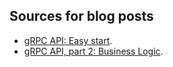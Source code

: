 ## Sources for blog posts
* [gRPC API: Easy start](https://dev.ms/2019/11/grpc-api-easy-start/).
* [gRPC API, part 2: Business Logic](https://dev.ms/2019/12/grpc-api-part-2-business-logic/).
